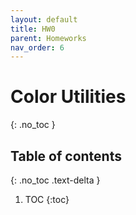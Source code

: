 ```yaml
---
layout: default
title: HW0
parent: Homeworks
nav_order: 6
---
```


# Color Utilities
{: .no_toc }

## Table of contents
{: .no_toc .text-delta }

1. TOC
{:toc}